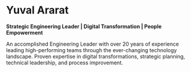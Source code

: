 # Yuval Ararat

**Strategic Engineering Leader | Digital Transformation | People Empowerment**

An accomplished Engineering Leader with over 20 years of experience leading high-performing teams through the ever-changing technology landscape. Proven expertise in digital transformations, strategic planning, technical leadership, and process improvement.